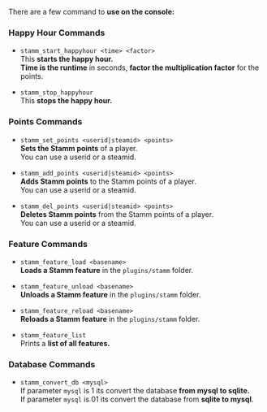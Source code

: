 There are a few command to **use on the console:**

### Happy Hour Commands

- `stamm_start_happyhour <time> <factor>`    
	This **starts the happy hour.**    
	**Time is the runtime** in seconds, **factor the multiplication factor** for the points.

- `stamm_stop_happyhour`    
	This **stops the happy hour.**

### Points Commands

- `stamm_set_points <userid|steamid> <points>`    
	**Sets the Stamm points** of a player.    
    You can use a userid or a steamid.

- `stamm_add_points <userid|steamid> <points>`    
	**Adds Stamm points** to the Stamm points of a player.    
    You can use a userid or a steamid.

- `stamm_del_points <userid|steamid> <points>`    
	**Deletes Stamm points** from the Stamm points of a player.   
    You can use a userid or a steamid.

### Feature Commands

- `stamm_feature_load <basename>`    
	**Loads a Stamm feature** in the `plugins/stamm` folder.

- `stamm_feature_unload <basename>`    
	**Unloads a Stamm feature** in the `plugins/stamm` folder.

- `stamm_feature_reload <basename>`    
	**Reloads a Stamm feature** in the `plugins/stamm` folder.

- `stamm_feature_list`    
	Prints a **list of all features.**

### Database Commands

- `stamm_convert_db <mysql>`    
	If parameter `mysql` is 1 its convert the database **from mysql to sqlite.**    
	If parameter `mysql` is 01 its convert the database from **sqlite to mysql**.    